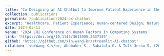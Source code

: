 ```yaml
---
title: "Co-Designing an AI Chatbot to Improve Patient Experience in the Hospital: A human-centered design case study of a collaboration between a hospital, a university, and ChatGPT"
collection: publications
permalink: /publication/2024-px-chatbot
excerpt: "Healthcare; Patient Experience; Human-centered Design; Natural Language Processing; ChatGPT; Large Language Model; Data Mining; Qualitative Analysis<br /><br />**Abstract:** Patient experience (PX) is an important reflection of healthcare quality and is highly related to patient health outcomes and hospital reputation of within the communities they serve. PX data reported by patients is also crucial for hospitals to improve the services they provide, however, current approaches to survey and analyze PX data have many limitations. Our team collaborated with United Health Services (UHS), a New York healthcare system, to co-design a prototype chatbot application for patients to use while in the hospital, yielding more accurate PX data, but also an opportunity for staff to respond in real-time. We discuss our human-centered design process, which entailed interviews, data mining, qualitative analysis, and the application of ChatGPT and other algorithms to recognize relevant PX complaints from natural language data. Through ongoing collaboration, we are developing a chatbot application to elicit PX feedback and allow PX experts to improve patient experience in real-time."
date: 2024-05-11
venue: '2024 CHI Conference on Human Factors in Computing Systems'
link: 'https://doi.org/10.1145/3613905.3637149'
github: 'https://github.com/xin-wang-kr/streamlit-AI-chatbot'
citation: '<b>Wang X.</b>, Abubaker S., Babalola G. & Tulk Jesso S. (2024). &quot;Co-Designing an AI Chatbot to Improve Patient Experience in the Hospital: A human-centered design case study of a collaboration between a hospital, a university, and ChatGPT.&quot; <i>Extended Abstracts of the 2024 CHI Conference on Human Factors in Computing Systems</i>'
---
```

